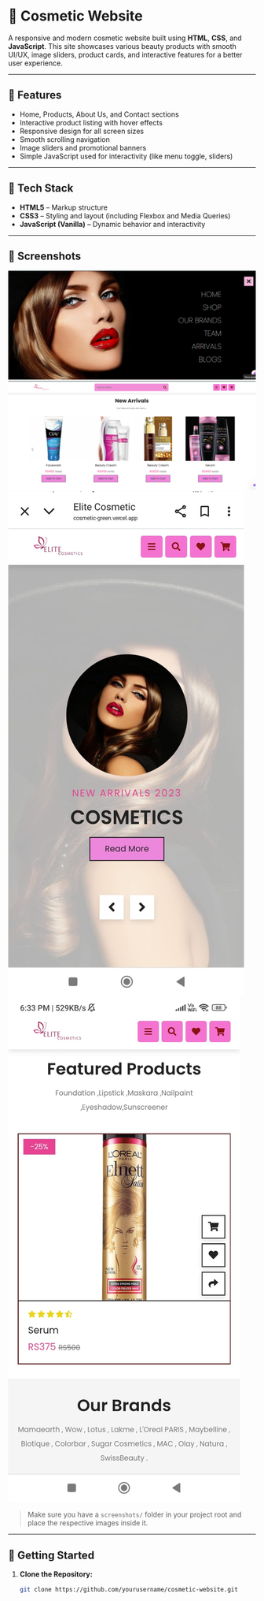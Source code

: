 # 💄 Cosmetic Website

A responsive and modern cosmetic website built using **HTML**, **CSS**, and **JavaScript**. This site showcases various beauty products with smooth UI/UX, image sliders, product cards, and interactive features for a better user experience.

---

## 🌟 Features

- Home, Products, About Us, and Contact sections
- Interactive product listing with hover effects
- Responsive design for all screen sizes
- Smooth scrolling navigation
- Image sliders and promotional banners
- Simple JavaScript used for interactivity (like menu toggle, sliders)

---

## 🧰 Tech Stack

- **HTML5** – Markup structure
- **CSS3** – Styling and layout (including Flexbox and Media Queries)
- **JavaScript (Vanilla)** – Dynamic behavior and interactivity

---

## 📸 Screenshots

![Homepage](Screenshot_(109).png)
![Product Section](Screenshot_(108).png)
![Responsive View](cos1.jpg)
![Responsive View](cos2.jpg)

> Make sure you have a `screenshots/` folder in your project root and place the respective images inside it.

---

## 🏁 Getting Started

1. **Clone the Repository:**
   ```bash
   git clone https://github.com/yourusername/cosmetic-website.git
